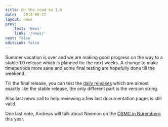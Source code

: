 ```yaml
---
title: On the road to 1.0
date:   2014-08-27
layout: news
prev:
    text: 'News'
    link: '/news/'
next: false
editLink: false
---
```


Summer vacation is over and we are making good progress on the way to a stable
1.0 release which is planned for the next weeks. A change to make timeperiods
more sane and some final testing are hopefully done till the weekend.

Till the final release, you can test the [daily releases](/download#development_snapshot) which are almost exactly
like the stable release, the only different part is the version string.

Also last news call to help reviewing a few last documentation pages is still valid.

One last note, Andreas will talk about Naemon on the [OSMC in Nuremberg](http://www.netways.de/en/osmc/osmc_2014/programm/andreas_ericsson_naemon/) this year.
